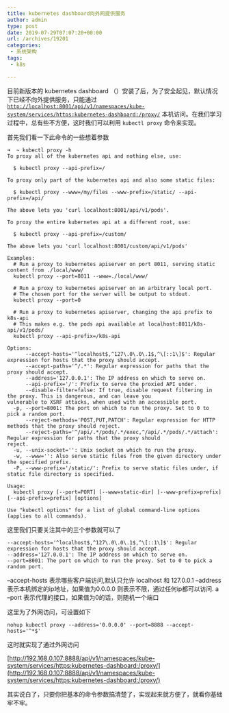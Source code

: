 ```yaml
---
title: kubernetes dashboard向外网提供服务
author: admin
type: post
date: 2019-07-29T07:07:20+00:00
url: /archives/19201
categories:
 - 系统架构
tags:
 - k8s

---
```

目前新版本的 kubernetes dashboard （）安装了后，为了安全起见，默认情况下已经不向外提供服务，只能通过 [`http://localhost:8001/api/v1/namespaces/kube-system/services/https:kubernetes-dashboard:/proxy/`][1] 本机访问。在我们学习过程中，总有些不方便，这时我们可以利用 `kubectl proxy` 命令来实现。

首先我们看一下此命令的一些想着参数

```
➜  ~ kubectl proxy -h
To proxy all of the kubernetes api and nothing else, use:

  $ kubectl proxy --api-prefix=/

To proxy only part of the kubernetes api and also some static files:

  $ kubectl proxy --www=/my/files --www-prefix=/static/ --api-prefix=/api/

The above lets you 'curl localhost:8001/api/v1/pods'.

To proxy the entire kubernetes api at a different root, use:

  $ kubectl proxy --api-prefix=/custom/

The above lets you 'curl localhost:8001/custom/api/v1/pods'

Examples:
  # Run a proxy to kubernetes apiserver on port 8011, serving static content from ./local/www/
  kubectl proxy --port=8011 --www=./local/www/

  # Run a proxy to kubernetes apiserver on an arbitrary local port.
  # The chosen port for the server will be output to stdout.
  kubectl proxy --port=0

  # Run a proxy to kubernetes apiserver, changing the api prefix to k8s-api
  # This makes e.g. the pods api available at localhost:8011/k8s-api/v1/pods/
  kubectl proxy --api-prefix=/k8s-api

Options:
      --accept-hosts='^localhost$,^127\.0\.0\.1$,^\[::1\]$': Regular expression for hosts that the proxy should accept.
      --accept-paths='^/.*': Regular expression for paths that the proxy should accept.
      --address='127.0.0.1': The IP address on which to serve on.
      --api-prefix='/': Prefix to serve the proxied API under.
      --disable-filter=false: If true, disable request filtering in the proxy. This is dangerous, and can leave you
vulnerable to XSRF attacks, when used with an accessible port.
  -p, --port=8001: The port on which to run the proxy. Set to 0 to pick a random port.
      --reject-methods='POST,PUT,PATCH': Regular expression for HTTP methods that the proxy should reject.
      --reject-paths='^/api/.*/pods/.*/exec,^/api/.*/pods/.*/attach': Regular expression for paths that the proxy should
reject.
  -u, --unix-socket='': Unix socket on which to run the proxy.
  -w, --www='': Also serve static files from the given directory under the specified prefix.
  -P, --www-prefix='/static/': Prefix to serve static files under, if static file directory is specified.

Usage:
  kubectl proxy [--port=PORT] [--www=static-dir] [--www-prefix=prefix] [--api-prefix=prefix] [options]

Use "kubectl options" for a list of global command-line options (applies to all commands).
```

这里我们只要关注其中的三个参数就可以了

```
--accept-hosts='^localhost$,^127\.0\.0\.1$,^\[::1\]$': Regular expression for hosts that the proxy should accept.
--address='127.0.0.1': The IP address on which to serve on.
--port=8001: The port on which to run the proxy. Set to 0 to pick a random port.
```

–accept-hosts 表示哪些客户端访问,默认只允许 localhost 和 127.0.0.1
–address 表示本机绑定的ip地址，如果值为0.0.0.0 则表示不限，通过任何ip都可以访问.
a
–port 表示代理的接口，如果值为0的话，则随机一个端口

这里为了外网访问，可设置如下

```
nohup kubectl proxy --address='0.0.0.0' --port=8888 --accept-hosts='^*$'
```

这时就实现了通过外网访问

[http://192.168.0.107:8888/api/v1/namespaces/kube-system/services/https:kubernetes-dashboard:/proxy/](http://192.168.0.107:8888/api/v1/namespaces/kube-system/services/https:kubernetes-dashboard:/proxy/)

其实说白了，只要你把基本的命令参数搞清楚了，实现起来就方便了，就看你基础牢不牢。

 [1]: http://localhost:8001/api/v1/namespaces/kube-system/services/https:kubernetes-dashboard:/proxy/